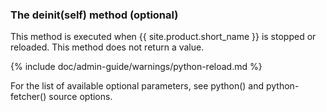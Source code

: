 ### The deinit(self) method (optional)

This method is executed when {{ site.product.short_name }} is stopped or reloaded. This
method does not return a value.

{% include doc/admin-guide/warnings/python-reload.md %}

For the list of available optional parameters, see
python() and python-fetcher() source options.

